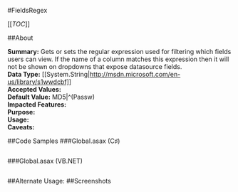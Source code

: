 #FieldsRegex

[[_TOC_]]

##About

**Summary:**  Gets or sets the regular expression used for filtering which fields users can view. If the name of a column matches this expression then it will not be shown on dropdowns that expose datasource fields.   
**Data Type:** [[System.String|http://msdn.microsoft.com/en-us/library/s1wwdcbf]]  
**Accepted Values:**   
**Default Value:** MD5&#124;^(Passw)  
**Impacted Features:**   
**Purpose:**   
**Usage:**   
**Caveats:**   

##Code Samples
###Global.asax (C♯)

```csharp
```

###Global.asax (VB.NET)

```visualbasic
```
##Alternate Usage: 
##Screenshots
